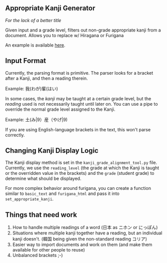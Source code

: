 Appropriate Kanji Generator
----
*For the lack of a better title*

Given input and a grade level, filters out non-grade appropriate kanji from a document.  Allows you to replace w/ Hiragana or Furigana

An example is available [here](http://jbm-kanji-generator.herokuapp.com/).

Input Format
----
Currently, the parsing format is primitive.  The parser looks for a bracket after a Kanji, and then a reading therein.

Example:
我(わが)輩(はい)

In some cases, the *kanji* may be taught at a certain grade level, but the *reading* used is not necessarily taught until later on.  You can use a pipe to override the normal grade level assigned to the Kanji.

Example:
土(み|9）産（やげ|9)

If you are using English-language brackets in the text, this won't parse correctly.
 
Changing Kanji Display Logic
----

The Kanji display method is set in the `kanji_grade_alignment_tool.py` file.  Currently, we use the `reading_level` (the grade at which the Kanji is taught or the overridden value in the brackets) and the `grade` (student grade) to determine what should be displayed.  

For more complex behavior around furigana, you can create a function similar to `basic_text` and `furigana_html` and pass it into `set_appropriate_kanji`.

Things that need work
----
1. How to handle multiple readings of a word (日本 as ニホン or にっぽん)
2. Situations where multiple kanji together have a reading, but an individual kanji doesn't.  (韓国 being given the non-standard reading コリア) 
3. Easier way to import documents and work on them (and make them available for other people to reuse)
4. Unbalanced brackets ;-)